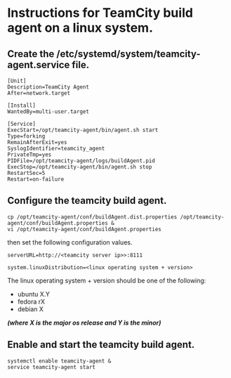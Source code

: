 # Instructions for TeamCity build agent on a linux system.

## Create the /etc/systemd/system/teamcity-agent.service file.

```
[Unit]
Description=TeamCity Agent
After=network.target

[Install]
WantedBy=multi-user.target

[Service]
ExecStart=/opt/teamcity-agent/bin/agent.sh start
Type=forking
RemainAfterExit=yes
SyslogIdentifier=teamcity_agent
PrivateTmp=yes
PIDFile=/opt/teamcity-agent/logs/buildAgent.pid
ExecStop=/opt/teamcity-agent/bin/agent.sh stop
RestartSec=5
Restart=on-failure
```

## Configure the teamcity build agent.

```
cp /opt/teamcity-agent/conf/buildAgent.dist.properties /opt/teamcity-agent/conf/buildAgent.properties &
vi /opt/teamcity-agent/conf/buildAgent.properties
```
then set the following configuration values.
```
serverURL=http://<teamcity server ip>>:8111

system.linuxDistribution=<linux operating system + version>
```

The linux operating system + version should be one of the following:

* ubuntu X.Y
* fedora rX
* debian X

***(where X is the major os release and Y is the minor)***

## Enable and start the teamcity build agent.
```
systemctl enable teamcity-agent &
service teamcity-agent start
```